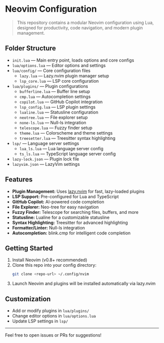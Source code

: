 # Neovim Configuration

> This repository contains a modular Neovim configuration using Lua, designed for productivity, code navigation, and modern plugin management.

## Folder Structure

- `init.lua` — Main entry point, loads options and core configs
- `lua/options.lua` — Editor options and settings
- `lua/config/` — Core configuration files
  - `lazy.lua` — Lazy.nvim plugin manager setup
  - `lsp_core.lua` — LSP core configuration
- `lua/plugins/` — Plugin configurations
  - `bufferline.lua` — Buffer line setup
  - `cmp.lua` — Autocompletion settings
  - `copilot.lua` — GitHub Copilot integration
  - `lsp_config.lua` — LSP plugin settings
  - `lualine.lua` — Statusline configuration
  - `neotree.lua` — File explorer setup
  - `none-ls.lua` — Null-ls integration
  - `telescope.lua` — Fuzzy finder setup
  - `theme.lua` — Colorscheme and theme settings
  - `treesetter.lua` — Treesitter syntax highlighting
- `lsp/` — Language server settings
  - `lua_ls.lua` — Lua language server config
  - `ts_ls.lua` — TypeScript language server config
- `lazy-lock.json` — Plugin lock file
- `lazyvim.json` — LazyVim settings

## Features

- **Plugin Management:** Uses [lazy.nvim](https://github.com/folke/lazy.nvim) for fast, lazy-loaded plugins
- **LSP Support:** Pre-configured for Lua and TypeScript
- **GitHub Copilot:** AI-powered code completion
- **File Explorer:** Neo-tree for easy navigation
- **Fuzzy Finder:** Telescope for searching files, buffers, and more
- **Statusline:** Lualine for a customizable statusline
- **Syntax Highlighting:** Treesitter for advanced highlighting
- **Formatter/Linter:** Null-ls integration
- **Autocompletion:** blink.cmp for intelligent code completion

## Getting Started

1. Install Neovim (v0.8+ recommended)
2. Clone this repo into your config directory:
   ```sh
   git clone <repo-url> ~/.config/nvim
   ```
3. Launch Neovim and plugins will be installed automatically via lazy.nvim

## Customization

- Add or modify plugins in `lua/plugins/`
- Change editor options in `lua/options.lua`
- Update LSP settings in `lsp/`

---

Feel free to open issues or PRs for suggestions!
